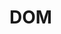 <!--
 * @Author: JDR
 * @Date: 2020-08-03 11:05:22
 * @LastEditTime: 2020-08-03 15:50:12
 * @LastEditors: Please set LastEditors
 * @Description: In User Settings Edit
 * @FilePath: \JDR_Blog\docs\zh-cn\README.md
--> 
# DOM